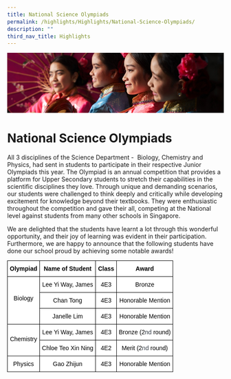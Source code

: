 ```yaml
---
title: National Science Olympiads
permalink: /highlights/Highlights/National-Science-Olympiads/
description: ""
third_nav_title: Highlights
---
```

![](/images/Highlights.jpg)

National Science Olympiads
==========================

All 3 disciplines of the Science Department -  Biology, Chemistry and Physics, had sent in students to participate in their respective Junior Olympiads this year. The Olympiad is an annual competition that provides a platform for Upper Secondary students to stretch their capabilities in the scientific disciplines they love. Through unique and demanding scenarios, our students were challenged to think deeply and critically while developing excitement for knowledge beyond their textbooks. They were enthusiastic throughout the competition and gave their all, competing at the National level against students from many other schools in Singapore.  

  

We are delighted that the students have learnt a lot through this wonderful opportunity, and their joy of learning was evident in their participation. Furthermore, we are happy to announce that the following students have done our school proud by achieving some notable awards!


<style type="text/css">
.tg  {border-collapse:collapse;border-spacing:0;}
.tg td{border-color:black;border-style:solid;border-width:1px;font-family:Arial, sans-serif;font-size:14px;
  overflow:hidden;padding:10px 5px;word-break:normal;}
.tg th{border-color:black;border-style:solid;border-width:1px;font-family:Arial, sans-serif;font-size:14px;
  font-weight:normal;overflow:hidden;padding:10px 5px;word-break:normal;}
.tg .tg-hhqr{background-color:#FFF;color:#313942;font-weight:bold;text-align:center;vertical-align:top}
.tg .tg-r6qm{background-color:#FFF;color:#313942;text-align:center;vertical-align:top}
</style>
<table class="tg">
<thead>
  <tr>
    <th class="tg-hhqr"><span style="font-weight:700;color:#000;background-color:transparent">Olympiad</span></th>
    <th class="tg-hhqr"><span style="font-weight:700;color:#000;background-color:transparent">Name of Student</span></th>
    <th class="tg-hhqr"><span style="font-weight:700;color:#000;background-color:transparent">Class</span></th>
    <th class="tg-hhqr"><span style="font-weight:700;color:#000;background-color:transparent">Award</span></th>
  </tr>
</thead>
<tbody>
  <tr>
    <td class="tg-r6qm" rowspan="3"><br><br><span style="color:#000;background-color:transparent">Biology</span></td>
    <td class="tg-r6qm"><span style="color:#000;background-color:transparent">Lee Yi Way, James</span></td>
    <td class="tg-r6qm"><span style="color:#000;background-color:transparent">4E3</span></td>
    <td class="tg-r6qm"><span style="color:#000;background-color:transparent">Bronze</span></td>
  </tr>
  <tr>
    <td class="tg-r6qm"><span style="color:#000;background-color:transparent">Chan Tong</span></td>
    <td class="tg-r6qm"><span style="color:#000;background-color:transparent">4E3</span></td>
    <td class="tg-r6qm"><span style="color:#000;background-color:transparent">Honorable Mention</span></td>
  </tr>
  <tr>
    <td class="tg-r6qm"><span style="color:#000;background-color:transparent">Janelle Lim</span></td>
    <td class="tg-r6qm"><span style="color:#000;background-color:transparent">4E3</span></td>
    <td class="tg-r6qm"><span style="color:#000;background-color:transparent">Honorable Mention</span></td>
  </tr>
  <tr>
    <td class="tg-r6qm" rowspan="2"><br><span style="color:#000;background-color:transparent">Chemistry</span></td>
    <td class="tg-r6qm"><span style="color:#000;background-color:transparent">Lee Yi Way, James</span></td>
    <td class="tg-r6qm"><span style="color:#000;background-color:transparent">4E3</span></td>
    <td class="tg-r6qm"><span style="color:#000;background-color:transparent">Bronze (2</span>nd<span style="color:#000;background-color:transparent"> round)</span></td>
  </tr>
  <tr>
    <td class="tg-r6qm"><span style="color:#000;background-color:transparent">Chloe Teo Xin Ning</span></td>
    <td class="tg-r6qm"><span style="color:#000;background-color:transparent">4E2</span></td>
    <td class="tg-r6qm"><span style="color:#000;background-color:transparent">Merit (2</span>nd<span style="color:#000;background-color:transparent"> round)</span></td>
  </tr>
  <tr>
    <td class="tg-r6qm"><span style="color:#000;background-color:transparent">Physics</span></td>
    <td class="tg-r6qm"><span style="color:#000;background-color:transparent">Gao Zhijun</span></td>
    <td class="tg-r6qm"><span style="color:#000;background-color:transparent">4E3</span></td>
    <td class="tg-r6qm"><span style="color:#000;background-color:transparent">Honorable Mention</span></td>
  </tr>
</tbody>
</table>